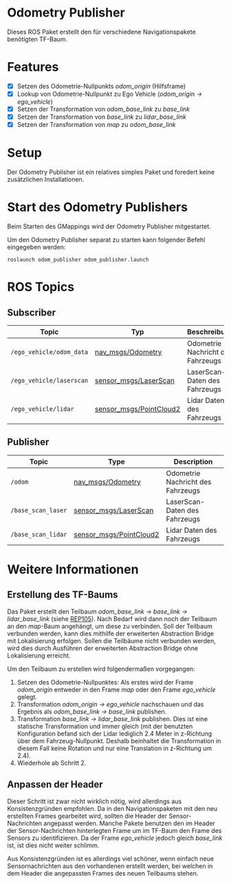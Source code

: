 # Odometry Publisher

Dieses ROS Paket erstellt den für verschiedene Navigationspakete benötigten TF-Baum.

# Features

- [x] Setzen des Odometrie-Nullpunkts *odom\_origin* (Hilfsframe)
- [x] Lookup von Odometrie-Nullpunkt zu Ego Vehicle (*odom\_origin -> ego\_vehicle*)
- [x] Setzen der Transformation von *odom\_base\_link* zu *base\_link*
- [x] Setzen der Transformation von *base\_link* zu *lidar\_base\_link*
- [x] Setzen der Transformation von *map* zu *odom\_base\_link*

# Setup

Der Odometry Publisher ist ein relatives simples Paket und foredert keine zusätzlichen Installationen.

# Start des Odometry Publishers

Beim Starten des GMappings wird der Odometry Publisher mitgestartet.

Um den Odometry Publisher separat zu starten kann folgender Befehl eingegeben werden:
```
roslaunch odom_publisher odom_publisher.launch
```

# ROS Topics

## Subscriber

|Topic                                 | Typ | Beschreibung |
|--------------------------------------|------|-------------|
| `/ego_vehicle/odom_data` | [nav_msgs/Odometry](http://docs.ros.org/en/melodic/api/nav_msgs/html/msg/Odometry.html) | Odometrie Nachricht des Fahrzeugs |
| `/ego_vehicle/laserscan` | [sensor_msgs/LaserScan](http://docs.ros.org/en/api/sensor_msgs/html/msg/LaserScan.html) | LaserScan-Daten des Fahrzeugs |
| `/ego_vehicle/lidar` | [sensor_msgs/PointCloud2](http://docs.ros.org/en/melodic/api/sensor_msgs/html/msg/PointCloud2.html) | Lidar Daten des Fahrzeugs |

## Publisher

|Topic                                 | Type | Description |
|--------------------------------------|------|-------------|
| `/odom` | [nav_msgs/Odometry](http://docs.ros.org/en/melodic/api/nav_msgs/html/msg/Odometry.html) | Odometrie Nachricht des Fahrzeugs |
| `/base_scan_laser` | [sensor_msgs/LaserScan](http://docs.ros.org/en/api/sensor_msgs/html/msg/LaserScan.html) | LaserScan-Daten des Fahrzeugs |
| `/base_scan_lidar` | [sensor_msgs/PointCloud2](http://docs.ros.org/en/melodic/api/sensor_msgs/html/msg/PointCloud2.html) | Lidar Daten des Fahrzeugs |

# Weitere Informationen

## Erstellung des TF-Baums

Das Paket erstellt den Teilbaum *odom\_base\_link -> base\_link -> lidar\_base\_link* (siehe [REP105](https://www.ros.org/reps/rep-0105.html)). Nach Bedarf wird dann noch der Teilbaum an den *map*-Baum angehängt, um diese zu verbinden. Soll der Teilbaum verbunden werden, kann dies mithilfe der erweiterten Abstraction Bridge mit Lokalisierung erfolgen. Sollen die Teilbäume nicht verbunden werden, wird dies durch Ausführen der erweiterten Abstraction Bridge ohne Lokalisierung erreicht.

Um den Teilbaum zu erstellen wird folgendermaßen vorgegangen:
1. Setzen des Odometrie-Nullpunktes: Als erstes wird der Frame *odom\_origin* entweder in den Frame *map* oder den Frame *ego\_vehicle* gelegt.
2. Transformation *odom\_origin -> ego\_vehicle* nachschauen und das Ergebnis als *odom\_base\_link -> base\_link* publishen.
3. Transformation *base\_link -> lidar\_base\_link* publishen. Dies ist eine statische Transformation und immer gleich (mit der benutzten Konfiguration befand sich der Lidar lediglich 2.4 Meter in z-Richtung über dem Fahrzeug-Nullpunkt. Deshalb beinhaltet die Transformation in diesem Fall keine Rotation und nur eine Translation in z-Richtung um 2.4).
4. Wiederhole ab Schritt 2.

## Anpassen der Header

Dieser Schritt ist zwar nicht wirklich nötig, wird allerdings aus Konsistenzgründen empfohlen. Da in den Navigationspaketen mit den neu erstellten Frames gearbeitet wird, sollten die Header der Sensor-Nachrichten angepasst werden. Manche Pakete benutzen den im Header der Sensor-Nachrichten hinterlegten Frame um im TF-Baum den Frame des Sensors zu identifizieren. Da der Frame *ego\_vehicle* jedoch gleich *base\_link* ist, ist dies nicht weiter schlimm.

Aus Konsistenzgründen ist es allerdings viel schöner, wenn einfach neue Sensornachrichten aus den vorhandenen erstellt werden, bei welchen in dem Header die angepassten Frames des neuen Teilbaums stehen.
